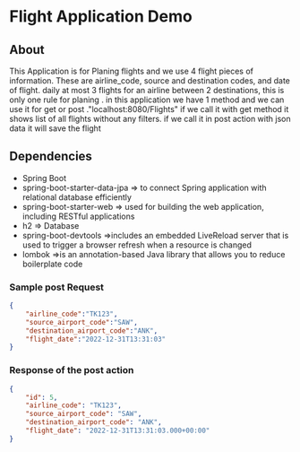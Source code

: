 #  Flight Application Demo

## About

This Application is for Planing flights and we use 4 flight pieces of information. These are airline_code, source and destination codes, and date of flight.
daily at most 3 flights for an airline between 2 destinations, this is only one rule for planing .
in this application we have 1 method and we can use it for get or post ."localhost:8080/Flights" 
if we call it with get method it shows list of all flights without any filters.
if we call it in post action with json data it will save the flight

## Dependencies

- Spring Boot
- spring-boot-starter-data-jpa    => to connect Spring application with relational database efficiently
- spring-boot-starter-web         => used for building the web application, including RESTful applications
- h2                              => Database 
- spring-boot-devtools            =>includes an embedded LiveReload server that is used to trigger a browser refresh when a resource is changed
- lombok                          =>is an annotation-based Java library that allows you to reduce boilerplate code

### Sample post Request

```json
{
    "airline_code":"TK123",
    "source_airport_code":"SAW",
    "destination_airport_code":"ANK",
    "flight_date":"2022-12-31T13:31:03"
}
```

### Response of the post action

```json
{
    "id": 5,
    "airline_code": "TK123",
    "source_airport_code": "SAW",
    "destination_airport_code": "ANK",
    "flight_date": "2022-12-31T13:31:03.000+00:00"
}
```
